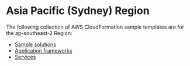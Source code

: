 # Asia Pacific \(Sydney\) Region<a name="cfn-sample-templates-ap-southeast-2"></a>

The following collection of AWS CloudFormation sample templates are for the ap\-southeast\-2 Region:
+ [Sample solutions](sample-templates-applications-ap-southeast-2.md)
+ [Application frameworks](sample-templates-appframeworks-ap-southeast-2.md)
+ [Services](sample-templates-services-ap-southeast-2.md)